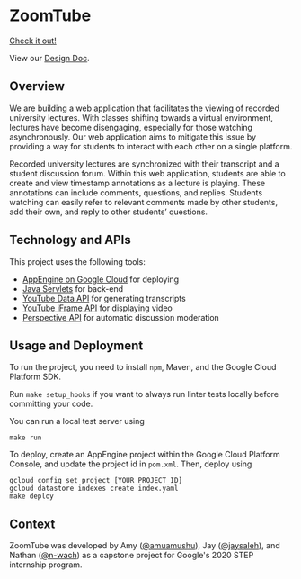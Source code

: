 # ZoomTube

[Check it out!](https://zoomtube-step-2020.appspot.com/)

View our [Design Doc](https://docs.google.com/document/d/12t7FDPDpTpHzrQBJ3T8qdmGKGrPi3lr2-UPmoc2ISHI/edit?usp=sharing).

## Overview

We are building a web application that facilitates the viewing of recorded
university lectures. With classes shifting towards a virtual environment,
lectures have become disengaging, especially for those watching asynchronously.
Our web application aims to mitigate this issue by providing a way for students
to interact with each other on a single platform.

Recorded university lectures are synchronized with their transcript and a
student discussion forum. Within this web application, students are able to
create and view timestamp annotations as a lecture is playing. These
annotations can include comments, questions, and replies. Students watching can
easily refer to relevant comments made by other students, add their own, and
reply to other students’ questions.

## Technology and APIs

This project uses the following tools:

- [AppEngine on Google Cloud](https://cloud.google.com/appengine) for deploying
- [Java Servlets](https://docs.oracle.com/javaee/5/tutorial/doc/bnafe.html) for back-end
- [YouTube Data API](https://developers.google.com/youtube/v3) for generating transcripts
- [YouTube iFrame API](https://developers.google.com/youtube/iframe_api_reference) for displaying video
- [Perspective API](https://www.perspectiveapi.com/) for automatic discussion moderation

## Usage and Deployment

To run the project, you need to install `npm`, Maven, and the Google Cloud
Platform SDK.

Run `make setup_hooks` if you want to always run linter tests locally before committing your code.

You can run a local test server using

```
make run
```

To deploy, create an AppEngine project within the Google Cloud Platform
Console, and update the project id in `pom.xml`. Then, deploy using

```
gcloud config set project [YOUR_PROJECT_ID]
gcloud datastore indexes create index.yaml
make deploy
```

## Context

ZoomTube was developed by
Amy ([@amuamushu](https://github.com/amuamushu)),
Jay ([@jaysaleh](https://github.com/jaysaleh)), and
Nathan ([@n-wach](https://github.com/n-wach)) as a capstone project for Google's
2020 STEP internship program.
